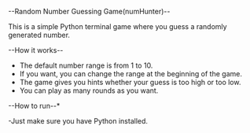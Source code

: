 --Random Number Guessing Game(numHunter)--

This is a simple Python terminal game where you guess a randomly generated number.

--How it works--

- The default number range is from 1 to 10.
- If you want, you can change the range at the beginning of the game.
- The game gives you hints whether your guess is too high or too low.
- You can play as many rounds as you want.

--How to run--*

-Just make sure you have Python installed.


